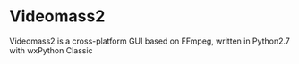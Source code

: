 # Videomass2
Videomass2 is a cross-platform GUI based on FFmpeg, written in Python2.7 with wxPython Classic
